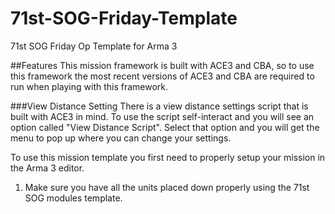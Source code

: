 # 71st-SOG-Friday-Template
71st SOG Friday Op Template for Arma 3

##Features
  This mission framework is built with ACE3 and CBA, so to use this framework the most recent versions of ACE3 and CBA are        required to run when playing with this framework.

###View Distance Setting
  There is a view distance settings script that is built with ACE3 in mind. To use the script self-interact and you will see an   option called "View Distance Script". Select that option and you will get the menu to pop up where you can change your          settings.

To use this mission template you first need to properly setup your mission in the Arma 3 editor.

1. Make sure you have all the units placed down properly using the 71st SOG modules template.
